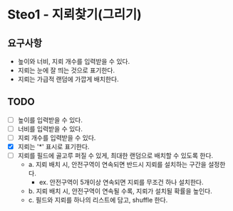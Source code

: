 # Steo1 - 지뢰찾기(그리기)

## 요구사항
* 높이와 너비, 지뢰 개수를 입력받을 수 있다.
* 지뢰는 눈에 잘 띄는 것으로 표기한다.
* 지뢰는 가급적 랜덤에 가깝게 배치한다.

## TODO
* [ ] 높이를 입력받을 수 있다.
* [ ] 너비를 입력받을 수 있다.
* [ ] 지뢰 개수를 입력받을 수 있다.
* [x] 지뢰는 '*' 표시로 표기한다.
* [ ] 지뢰를 필드에 골고루 퍼질 수 있게, 최대한 랜덤으로 배치할 수 있도록 한다.
  * a. 지뢰 배치 시, 안전구역이 연속되면 반드시 지뢰를 설치하는 구간을 설정한다.
    * ex. 안전구역이 5개이상 연속되면 지뢰를 무조건 하나 설치한다.
  * b. 지뢰 배치 시, 안전구역이 연속될 수록, 지뢰가 설치될 확률을 높인다.
  * c. 필드와 지뢰를 하나의 리스트에 담고, shuffle 한다.
